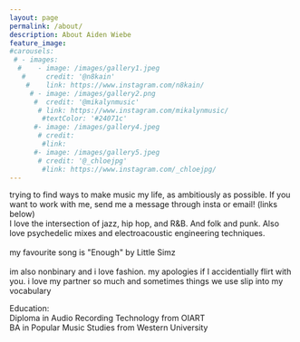 ```yaml
---
layout: page
permalink: /about/
description: About Aiden Wiebe
feature_image: 
#carousels:
 # - images:
  #    - image: /images/gallery1.jpeg
   #     credit: '@n8kain'
    #    link: https://www.instagram.com/n8kain/
     # - image: /images/gallery2.png
      #  credit: '@mikalynmusic'
       # link: https://www.instagram.com/mikalynmusic/
        #textColor: '#24071c'
      #- image: /images/gallery4.jpeg
       # credit: 
        #link: 
      #- image: /images/gallery5.jpeg
       # credit: '@_chloejpg'
        #link: https://www.instagram.com/_chloejpg/
---
```


trying to find ways to make music my life, as ambitiously as possible. If you want to work with me, send me a message through insta or email!  (links below) <br>
I love the intersection of jazz, hip hop, and R&B.  And folk and punk.  Also love psychedelic mixes and electroacoustic engineering techniques.  <br>
<br>
my favourite song is "Enough" by Little Simz
<br>
<br>
im also nonbinary and i love fashion.  my apologies if I accidentially flirt with you.  i love my partner so much and sometimes things we use slip into my vocabulary

Education:<br>
Diploma in Audio Recording Technology from OIART<br>
BA in Popular Music Studies from Western University

